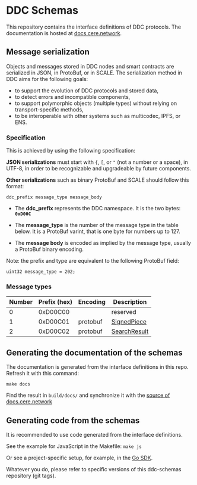# DDC Schemas

This repository contains the interface definitions of DDC protocols.
The documentation is hosted at [docs.cere.network](https://docs.cere.network).


## Message serialization

Objects and messages stored in DDC nodes and smart contracts are serialized in JSON, in ProtoBuf,
or in SCALE. The serialization method in DDC aims for the following goals:

* to support the evolution of DDC protocols and stored data,
* to detect errors and incompatible components,
* to support polymorphic objects (multiple types) without relying on transport-specific methods,
* to be interoperable with other systems such as multicodec, IPFS, or ENS.


### Specification

This is achieved by using the following specification:

**JSON serializations** must start with `{`, `[`, or `"` (not a number or a space), in UTF-8, in order to be recognizable and upgradeable by future components.

**Other serializations** such as binary ProtoBuf and SCALE should follow this format:

    ddc_prefix message_type message_body

* The **ddc_prefix** represents the DDC namespace.
  It is the two bytes: **`0xD00C`**

* The **message_type** is the number of the message type in the table below.
  It is a ProtoBuf varint, that is one byte for numbers up to 127.

* The **message body** is encoded as implied by the message type, usually a ProtoBuf binary encoding.

Note: the prefix and type are equivalent to the following ProtoBuf field:

    uint32 message_type = 202;


### Message types

Number | Prefix (hex) | Encoding      | Description
------ | ------------ | ------------- | ------------------------
0      | 0xD00C00     |               | reserved
1      | 0xD00C01     | protobuf      | [SignedPiece](storage/protobuf/signed_piece.proto)
2      | 0xD00C02     | protobuf      | [SearchResult](storage/protobuf/search_result.proto)


## Generating the documentation of the schemas

The documentation is generated from the interface definitions in this repo. Refresh it with this command:

    make docs

Find the result in `build/docs/` and synchronize it with the [source of docs.cere.network](https://github.com/Cerebellum-Network/docs.cere.network)


## Generating code from the schemas

It is recommended to use code generated from the interface definitions.

See the example for JavaScript in the Makefile: `make js`

Or see a project-specific setup, for example, in the [Go SDK](https://github.com/Cerebellum-Network/cere-ddc-sdk-go).

Whatever you do, please refer to specific versions of this ddc-schemas repository (git tags).
